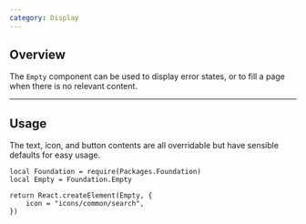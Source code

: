 ```yaml
---
category: Display
---
```


## Overview

The `Empty` component can be used to display error states, or to fill a page when there is no relevant content.

---

## Usage

The text, icon, and button contents are all overridable but have sensible defaults for easy usage.

```luau
local Foundation = require(Packages.Foundation)
local Empty = Foundation.Empty

return React.createElement(Empty, {
    icon = "icons/common/search",
})
```
